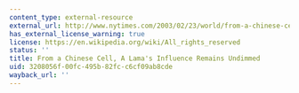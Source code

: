 ```yaml
---
content_type: external-resource
external_url: http://www.nytimes.com/2003/02/23/world/from-a-chinese-cell-a-lama-s-influence-remains-undimmed.html?pagewanted=all&src=pm
has_external_license_warning: true
license: https://en.wikipedia.org/wiki/All_rights_reserved
status: ''
title: From a Chinese Cell, A Lama's Influence Remains Undimmed
uid: 3208056f-00fc-495b-82fc-c6cf09ab8cde
wayback_url: ''
---
```

